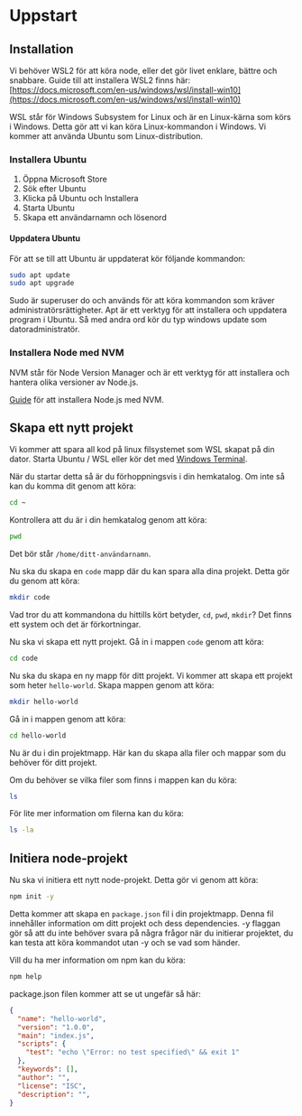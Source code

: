 # Uppstart

## Installation

Vi behöver WSL2 för att köra node, eller det gör livet enklare, bättre och snabbare.
Guide till att installera WSL2 finns här: [https://docs.microsoft.com/en-us/windows/wsl/install-win10](https://docs.microsoft.com/en-us/windows/wsl/install-win10)

WSL står för Windows Subsystem for Linux och är en Linux-kärna som körs i Windows. Detta gör att vi kan köra Linux-kommandon i Windows.
Vi kommer att använda Ubuntu som Linux-distribution.

### Installera Ubuntu

1. Öppna Microsoft Store
2. Sök efter Ubuntu
3. Klicka på Ubuntu och Installera
4. Starta Ubuntu
5. Skapa ett användarnamn och lösenord

#### Uppdatera Ubuntu

För att se till att Ubuntu är uppdaterat kör följande kommandon:

```bash
sudo apt update
sudo apt upgrade
```

Sudo är superuser do och används för att köra kommandon som kräver administratörsrättigheter. Apt är ett verktyg för att installera och uppdatera program i Ubuntu.
Så med andra ord kör du typ windows update som datoradministratör.

### Installera Node med NVM

NVM står för Node Version Manager och är ett verktyg för att installera och hantera olika versioner av Node.js.

[Guide](https://learn.microsoft.com/en-us/windows/dev-environment/javascript/nodejs-on-wsl) för att installera Node.js med NVM.

## Skapa ett nytt projekt

Vi kommer att spara all kod på linux filsystemet som WSL skapat på din dator. 
Starta Ubuntu / WSL eller kör det med [Windows Terminal](https://apps.microsoft.com/detail/9n0dx20hk701?hl=en-US&gl=US).

När du startar detta så är du förhoppningsvis i din hemkatalog. Om inte så kan du komma dit genom att köra:

```bash
cd ~
```

Kontrollera att du är i din hemkatalog genom att köra:

```bash
pwd
```

Det bör står `/home/ditt-användarnamn`.

Nu ska du skapa en `code` mapp där du kan spara alla dina projekt. Detta gör du genom att köra:

```bash
mkdir code
```

Vad tror du att kommandona du hittills kört betyder, `cd`, `pwd`, `mkdir`? Det finns ett system och det är förkortningar.

Nu ska vi skapa ett nytt projekt. Gå in i mappen `code` genom att köra:

```bash
cd code
```

Nu ska du skapa en ny mapp för ditt projekt. Vi kommer att skapa ett projekt som heter `hello-world`. Skapa mappen genom att köra:

```bash
mkdir hello-world
```

Gå in i mappen genom att köra:

```bash
cd hello-world
```

Nu är du i din projektmapp. Här kan du skapa alla filer och mappar som du behöver för ditt projekt.

Om du behöver se vilka filer som finns i mappen kan du köra:

```bash
ls
```

För lite mer information om filerna kan du köra:

```bash
ls -la
```

## Initiera node-projekt

Nu ska vi initiera ett nytt node-projekt. Detta gör vi genom att köra:

```bash
npm init -y
```

Detta kommer att skapa en `package.json` fil i din projektmapp. Denna fil innehåller information om ditt projekt och dess dependencies.
-y flaggan gör så att du inte behöver svara på några frågor när du initierar projektet, du kan testa att köra kommandot utan -y och se vad som händer.

Vill du ha mer information om npm kan du köra:

```bash
npm help
```

package.json filen kommer att se ut ungefär så här:
```json
{
  "name": "hello-world",
  "version": "1.0.0",
  "main": "index.js",
  "scripts": {
    "test": "echo \"Error: no test specified\" && exit 1"
  },
  "keywords": [],
  "author": "",
  "license": "ISC",
  "description": "",
}
```



